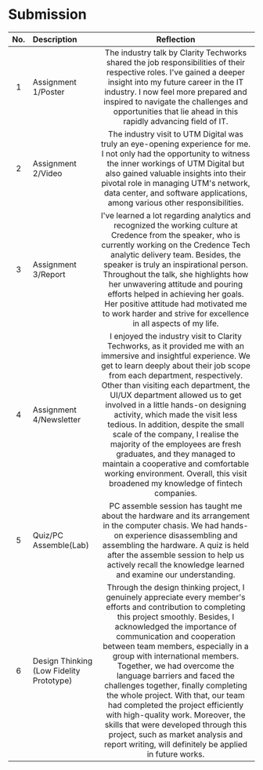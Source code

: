 # Submission

| No. | Description | Reflection |
|:---:|:---|:---:|
|1|Assignment 1/Poster|The industry talk by Clarity Techworks shared the job responsibilities of their respective roles. I've gained a deeper insight into my future career in the IT industry.  I now feel more prepared and inspired to navigate the challenges and opportunities that lie ahead in this rapidly advancing field of IT.|
|2|Assignment 2/Video|The industry visit to UTM Digital was truly an eye-opening experience for me. I not only had the opportunity to witness the inner workings of UTM Digital but also gained valuable insights into their pivotal role in managing UTM's network, data center, and software applications, among various other responsibilities.|
|3|Assignment 3/Report|I've learned a lot regarding analytics and recognized the working culture at Credence  from the speaker, who is currently working on the Credence Tech analytic delivery team. Besides, the speaker is truly an inspirational person. Throughout the talk, she highlights how her unwavering attitude and pouring efforts helped in achieving her goals. Her positive attitude had motivated me to work harder and strive for excellence in all aspects of my life.|
|4|Assignment 4/Newsletter|I enjoyed the industry visit to Clarity Techworks, as it provided me with an immersive and insightful experience. We get to learn deeply about their job scope from each department, respectively.  Other than visiting each department, the UI/UX department allowed us to get involved in a little hands-on designing activity, which made the visit less tedious. In addition, despite the small scale of the company, I realise the majority of the employees are fresh graduates, and they managed to maintain a cooperative and comfortable working environment. Overall, this visit broadened my knowledge of fintech companies.|
|5|Quiz/PC Assemble(Lab)|PC assemble session has taught me about the hardware and its arrangement in the computer chasis. We had hands-on experience disassembling and assembling the hardware. A quiz is held after the assemble session to help us actively recall the knowledge learned and examine our understanding.|
|6|Design Thinking (Low Fidelity Prototype)|Through the design thinking project, I genuinely appreciate every member's efforts and contribution to completing this project smoothly. Besides, I acknowledged the importance of communication and cooperation between team members, especially in a group with international members. Together, we had overcome the language barriers and faced the challenges together, finally completing the whole project. With that, our team had completed the project efficiently with high-quality work. Moreover, the skills that were developed through this project, such as market analysis and report writing, will definitely be applied in future works.|
